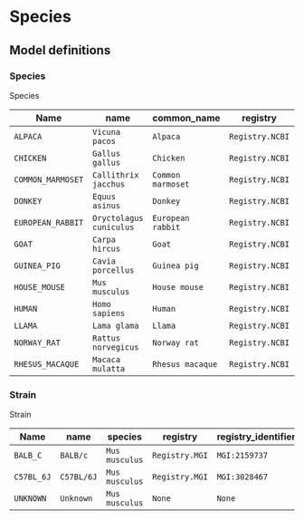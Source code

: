 # Species

## Model definitions

### Species

Species

| Name | name | common_name | registry | registry_identifier |
|------|------|------|------|------|
| `ALPACA` | `Vicuna pacos` | `Alpaca` | `Registry.NCBI` | `NCBI:txid30538` |
| `CHICKEN` | `Gallus gallus` | `Chicken` | `Registry.NCBI` | `NCBI:txid9031` |
| `COMMON_MARMOSET` | `Callithrix jacchus` | `Common marmoset` | `Registry.NCBI` | `NCBI:txid9483` |
| `DONKEY` | `Equus asinus` | `Donkey` | `Registry.NCBI` | `NCBI:txid9793` |
| `EUROPEAN_RABBIT` | `Oryctolagus cuniculus` | `European rabbit` | `Registry.NCBI` | `NCBI:txid9986` |
| `GOAT` | `Carpa hircus` | `Goat` | `Registry.NCBI` | `NCBI:txid9925` |
| `GUINEA_PIG` | `Cavia porcellus` | `Guinea pig` | `Registry.NCBI` | `NCBI:txid10141` |
| `HOUSE_MOUSE` | `Mus musculus` | `House mouse` | `Registry.NCBI` | `NCBI:txid10090` |
| `HUMAN` | `Homo sapiens` | `Human` | `Registry.NCBI` | `NCBI:txid9606` |
| `LLAMA` | `Lama glama` | `Llama` | `Registry.NCBI` | `NCBI:txid9844` |
| `NORWAY_RAT` | `Rattus norvegicus` | `Norway rat` | `Registry.NCBI` | `NCBI:txid10116` |
| `RHESUS_MACAQUE` | `Macaca mulatta` | `Rhesus macaque` | `Registry.NCBI` | `NCBI:txid9544` |


### Strain

Strain

| Name | name | species | registry | registry_identifier |
|------|------|------|------|------|
| `BALB_C` | `BALB/c` | `Mus musculus` | `Registry.MGI` | `MGI:2159737` |
| `C57BL_6J` | `C57BL/6J` | `Mus musculus` | `Registry.MGI` | `MGI:3028467` |
| `UNKNOWN` | `Unknown` | `Mus musculus` | `None` | `None` |


